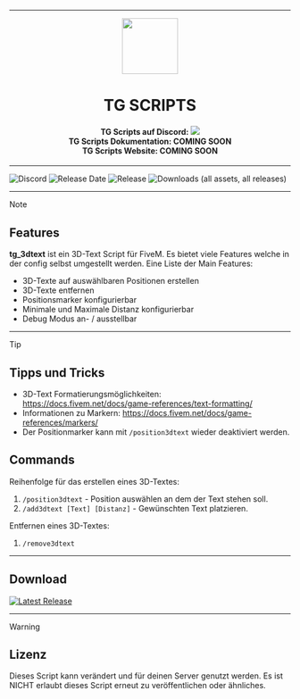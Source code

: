 <p align="center">
    <hr>
        <p align="center">
            <img src="https://cdn.discordapp.com/attachments/1138437086781902959/1254122906485788822/TG_Logo.png?ex=66d5f2f9&is=66d4a179&hm=c66cdc8f5cf5368dd670c22eb52b4b6d891726bf7f83b8334b59b1ea4f776190&" width="100" height="100"></img>
        </p>
    <h1 align="center">
    TG SCRIPTS
    </h1>
    <h4 align="center">
    <b>TG Scripts auf Discord: </b><a href="https://discord.gg/X2zxGxY6XY"><img src="https://discordapp.com/api/guilds/1101900001392721931/widget.png?style=shield"></img></a>
    <br/>
    <b>TG Scripts Dokumentation: </b>COMING SOON
    <br/>
    <b>TG Scripts Website: </b>COMING SOON
    </h4>
    <hr>
</p>

![Discord](https://img.shields.io/discord/1101900001392721931?label=Discord%20Server) 
![Release Date](https://img.shields.io/github/release-date/TGScripts/tg_3dtext?label=Last%20Release%20Date) 
![Release](https://img.shields.io/github/v/release/TGScripts/tg_3dtext?label=Last%20Release%20(Download%20below)) 
![Downloads (all assets, all releases)](https://img.shields.io/github/downloads/TGScripts/tg_3dtext/total?label=Downloads)

---
> [!NOTE]
> ## Features
> **tg_3dtext** ist ein 3D-Text Script für FiveM. Es bietet viele Features welche in der config selbst umgestellt werden.
> Eine Liste der Main Features:
>
> - 3D-Texte auf auswählbaren Positionen erstellen
> - 3D-Texte entfernen
> - Positionsmarker konfigurierbar
> - Minimale und Maximale Distanz konfigurierbar
> - Debug Modus an- / ausstellbar

<hr>

> [!TIP]
> ## Tipps und Tricks
> - 3D-Text Formatierungsmöglichkeiten: https://docs.fivem.net/docs/game-references/text-formatting/
> - Informationen zu Markern: https://docs.fivem.net/docs/game-references/markers/
> - Der Positionmarker kann mit `/position3dtext` wieder deaktiviert werden.
>
> ## Commands
>
> Reihenfolge für das erstellen eines 3D-Textes:
> 1. `/position3dtext` - Position auswählen an dem der Text stehen soll.
> 2. `/add3dtext [Text] [Distanz]` - Gewünschten Text platzieren.
>
> Entfernen eines 3D-Textes:
> 1. `/remove3dtext`

<hr>

## Download
[![Latest Release](https://img.shields.io/github/v/release/TGScripts/tg_3dtext?label=latest)](https://github.com/TGScripts/tg_3dtext/releases/latest)

<hr>

> [!WARNING]
> ## Lizenz
> Dieses Script kann verändert und für deinen Server genutzt werden. Es ist NICHT erlaubt dieses Script erneut zu veröffentlichen oder ähnliches.

